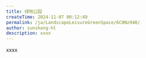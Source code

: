 ```yaml
---
title: 绿地公园
createTime: 2024-11-07 00:12:49
permalink: /ja/LandscapeLeisureGreenSpace/6C0Nz940/
author: sunshang-hl
description: xxxx
---
```


xxxx